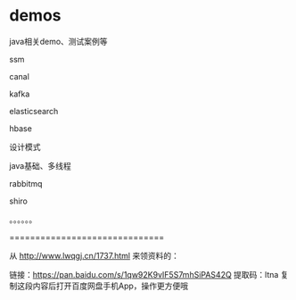 # demos
java相关demo、测试案例等

ssm

canal

kafka

elasticsearch

hbase

设计模式

java基础、多线程

rabbitmq

shiro

。。。。。。


==============================

从 http://www.lwqgj.cn/1737.html 来领资料的：

链接：https://pan.baidu.com/s/1qw92K9vIF5S7mhSiPAS42Q 
提取码：ltna 
复制这段内容后打开百度网盘手机App，操作更方便哦
